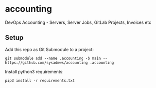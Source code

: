 # accounting
DevOps Accounting - Servers, Server Jobs, GitLab Projects, Invoices etc

## Setup
Add this repo as Git Submodule to a project:
```
git submodule add --name .accounting -b main -- https://github.com/sysadmws/accounting .accounting
```

Install python3 requirements:
```
pip3 install -r requirements.txt
```
